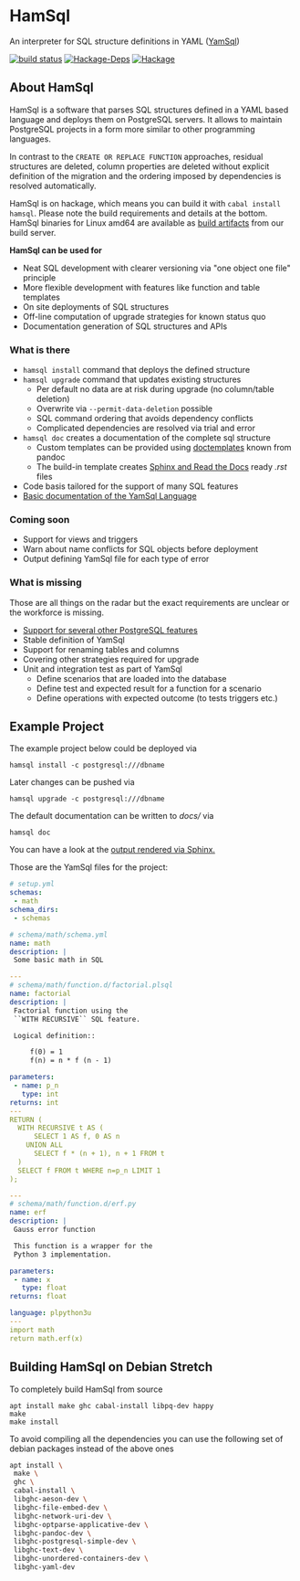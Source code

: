 HamSql
======

An interpreter for SQL structure definitions in YAML ([YamSql](http://yamsql.readthedocs.io/))

[![build status](https://git.hemio.de/hemio/hamsql/badges/master/build.svg)](https://git.hemio.de/hemio/hamsql/commits/master)
[![Hackage-Deps](https://img.shields.io/hackage-deps/v/hamsql.svg?maxAge=2592000)](https://hackage.haskell.org/package/hamsql)
[![Hackage](https://img.shields.io/hackage/v/hamsql.svg?maxAge=2592000)](https://hackage.haskell.org/package/hamsql)

## About HamSql

HamSql is a software that parses SQL structures defined in a YAML based language and deploys them on PostgreSQL servers. It allows to maintain PostgreSQL projects in a form more similar to other programming languages.

In contrast to the `CREATE OR REPLACE FUNCTION` approaches, residual structures are deleted, column properties are deleted without explicit definition of the migration and the ordering imposed by dependencies is resolved automatically.

HamSql is on hackage, which means you can build it with `cabal install hamsql`. Please note the build requirements and details at the bottom. HamSql binaries for Linux amd64 are available as [build artifacts](https://git.hemio.de/hemio/hamsql/tags) from our build server.

**HamSql can be used for**

- Neat SQL development with clearer versioning via "one object one file" principle
- More flexible development with features like function and table templates
- On site deployments of SQL structures
- Off-line computation of upgrade strategies for known status quo
- Documentation generation of SQL structures and APIs


### What is there

- `hamsql install` command that deploys the defined structure
- `hamsql upgrade` command that updates existing structures
  - Per default no data are at risk during upgrade (no column/table deletion)
  - Overwrite via `--permit-data-deletion` possible
  - SQL command ordering that avoids dependency conflicts
  - Complicated dependencies are resolved via trial and error
- `hamsql doc` creates a documentation of the complete sql structure
  - Custom templates can be provided using [doctemplates](https://hackage.haskell.org/package/doctemplates) known from pandoc
  - The build-in template creates [Sphinx and Read the Docs](https://docs.readthedocs.io) ready *.rst* files
- Code basis tailored for the support of many SQL features
- [Basic documentation of the YamSql Language](http://yamsql.readthedocs.io)

### Coming soon

- Support for views and triggers
- Warn about name conflicts for SQL objects before deployment
- Output defining YamSql file for each type of error

### What is missing

Those are all things on the radar but the exact requirements are unclear or the workforce is missing.

- [Support for several other PostgreSQL features](https://git.hemio.de/hemio/hamsql/issues?milestone_title=Support+all+SQL+Features)
- Stable definition of YamSql
- Support for renaming tables and columns
- Covering other strategies required for upgrade
- Unit and integration test as part of YamSql
  - Define scenarios that are loaded into the database
  - Define test and expected result for a function for a scenario
  - Define operations with expected outcome (to tests triggers etc.)

## Example Project

The example project below could be deployed via

    hamsql install -c postgresql:///dbname

Later changes can be pushed via

    hamsql upgrade -c postgresql:///dbname

The default documentation can be written to *docs/* via

    hamsql doc

You can have a look at the [output rendered via Sphinx.](http://yamsql-example-project.readthedocs.io/en/latest/)

Those are the YamSql files for the project:

```yaml
# setup.yml
schemas:
 - math
schema_dirs:
 - schemas
```

```yaml
# schema/math/schema.yml
name: math
description: |
 Some basic math in SQL
```

```yaml
---
# schema/math/function.d/factorial.plsql
name: factorial
description: |
 Factorial function using the
 ``WITH RECURSIVE`` SQL feature.

 Logical definition::

     f(0) = 1
     f(n) = n * f (n - 1)

parameters:
 - name: p_n
   type: int
returns: int
---
RETURN (
  WITH RECURSIVE t AS (
      SELECT 1 AS f, 0 AS n
    UNION ALL
      SELECT f * (n + 1), n + 1 FROM t
  )
  SELECT f FROM t WHERE n=p_n LIMIT 1
);
```

```yaml
---
# schema/math/function.d/erf.py
name: erf 
description: |
 Gauss error function

 This function is a wrapper for the
 Python 3 implementation.

parameters:
 - name: x
   type: float
returns: float

language: plpython3u
---
import math
return math.erf(x)

```

## Building HamSql on Debian Stretch

To completely build HamSql from source

    apt install make ghc cabal-install libpq-dev happy
    make
    make install
    
To avoid compiling all the dependencies you can use the following set of debian packages instead of the above ones

```sh
apt install \
 make \
 ghc \
 cabal-install \
 libghc-aeson-dev \
 libghc-file-embed-dev \
 libghc-network-uri-dev \
 libghc-optparse-applicative-dev \
 libghc-pandoc-dev \
 libghc-postgresql-simple-dev \
 libghc-text-dev \
 libghc-unordered-containers-dev \
 libghc-yaml-dev
```

